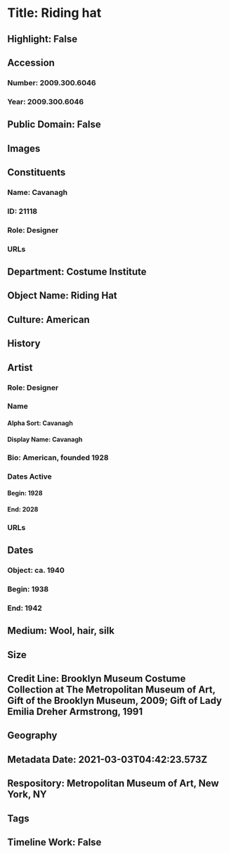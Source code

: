 # Title: Riding hat
## Highlight: False
## Accession
### Number: 2009.300.6046
### Year: 2009.300.6046
## Public Domain: False
## Images
## Constituents
### Name: Cavanagh
### ID: 21118
### Role: Designer
### URLs
## Department: Costume Institute
## Object Name: Riding Hat
## Culture: American
## History
## Artist
### Role: Designer
### Name
#### Alpha Sort: Cavanagh
#### Display Name: Cavanagh
### Bio: American, founded 1928
### Dates Active
#### Begin: 1928
#### End: 2028
### URLs
## Dates
### Object: ca. 1940
### Begin: 1938
### End: 1942
## Medium: Wool, hair, silk
## Size
## Credit Line: Brooklyn Museum Costume Collection at The Metropolitan Museum of Art, Gift of the Brooklyn Museum, 2009; Gift of Lady Emilia Dreher Armstrong, 1991
## Geography
## Metadata Date: 2021-03-03T04:42:23.573Z
## Respository: Metropolitan Museum of Art, New York, NY
## Tags
## Timeline Work: False